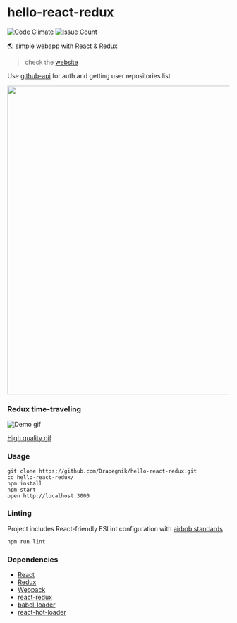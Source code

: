# hello-react-redux
[![Code Climate](https://codeclimate.com/github/Drapegnik/hello-react-redux/badges/gpa.svg)](https://codeclimate.com/github/Drapegnik/hello-react-redux) [![Issue Count](https://codeclimate.com/github/Drapegnik/hello-react-redux/badges/issue_count.svg)](https://codeclimate.com/github/Drapegnik/hello-react-redux)

:earth_americas: simple webapp with React &amp; Redux

> check the [website](https://drapegnik.github.io/hello-react-redux/)

Use [github-api](https://developer.github.com/v3/) for auth and getting user repositories list

<img src="http://res.cloudinary.com/dzsjwgjii/image/upload/v1486472848/react-redux.png" width=700px/>

### Redux time-traveling
![Demo gif](http://res.cloudinary.com/dzsjwgjii/image/upload/v1486471790/dev-tools.gif)

[High quality gif](http://res.cloudinary.com/dzsjwgjii/image/upload/v1486471892/gif_dev_tool.gif)

### Usage

```
git clone https://github.com/Drapegnik/hello-react-redux.git
cd hello-react-redux/
npm install
npm start
open http://localhost:3000
```

### Linting
Project includes React-friendly ESLint configuration with [airbnb standards](https://github.com/airbnb/javascript)

```
npm run lint
```
### Dependencies

* [React](https://facebook.github.io/react/)
* [Redux](http://redux.js.org/)
* [Webpack](https://webpack.github.io/)
* [react-redux](https://github.com/reactjs/react-redux)
* [babel-loader](https://github.com/babel/babel-loader)
* [react-hot-loader](https://github.com/gaearon/react-hot-loader)
